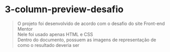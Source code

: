 # 3-column-preview-desafio

> O projeto foi desenvolvido de acordo com o desafio do site Front-end Mentor <br>
> Nele foi usado apenas HTML e CSS <br>
> Dentro do documento, possuem as imagens de representação de como o resultado deveria ser
